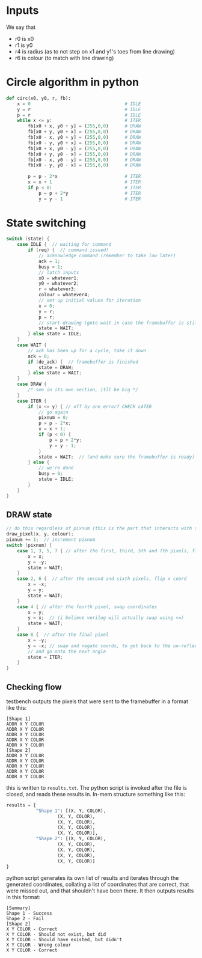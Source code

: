 # Inputs
We say that
- r0 is x0
- r1 is y0
- r4 is radius (as to not step on x1 and y1's toes from line drawing)
- r6 is colour (to match with line drawing)
# Circle algorithm in python
```python
def circ(x0, y0, r, fb):
    x = 0									# IDLE 
    y = r									# IDLE 
    p = r									# IDLE 
    while x <= y:							# ITER 
        fb[x0 + x, y0 + y] = (255,0,0)	    # DRAW
        fb[x0 + y, y0 + x] = (255,0,0)	    # DRAW
        fb[x0 - x, y0 + y] = (255,0,0)    	# DRAW
        fb[x0 - y, y0 + x] = (255,0,0)    	# DRAW
        fb[x0 + x, y0 - y] = (255,0,0)    	# DRAW
        fb[x0 + y, y0 - x] = (255,0,0)    	# DRAW
        fb[x0 - x, y0 - y] = (255,0,0)    	# DRAW
        fb[x0 - y, y0 - x] = (255,0,0)    	# DRAW
            
        p = p - 2*x					    	# ITER
        x = x + 1					    	# ITER
        if p < 0:					    	# ITER
            p = p + 2*y			        	# ITER
            y = y - 1			        	# ITER
```
# State switching
```c
switch (state) {
	case IDLE {  // waiting for command
		if (req) {  // command issued!
			// acknowledge command (remember to take low later)
			ack = 1;
			busy = 1;
			// latch inputs
			x0 = whatever1;
			y0 = whatever2;
			r = whatever3;
			colour = whatever4;
			// set up initial values for iteration
			x = 0;
			y = r;
			p = r;
			// start drawing (goto wait in case the framebuffer is still working)
			state = WAIT;
		} else state = IDLE;
	}
	case WAIT {
		// ack has been up for a cycle, take it down
		ack = 0;
		if (de_ack) {  // framebuffer is finished
			state = DRAW;
		} else state = WAIT;
	}
	case DRAW {
		/* see in its own section, itll be big */
	}
	case ITER {
		if (x <= y) { // off by one error? CHECK LATER
			// go again
			pixnum = 0;
			p = p - 2*x;
			x = x + 1;
			if (p < 0) {
				p = p + 2*y;
				y = y - 1;
			}
			state = WAIT;  // (and make sure the framebuffer is ready)
		} else {
			// we're done
			busy = 0;
			state = IDLE;
		}
	}
}
```

## DRAW state
```c
// do this regardless of pixnum (this is the part that interacts with the framebuffer)
draw_pixel(x, y, colour);
pixnum += 1;  // increment pixnum
switch (pixnum) {
	case 1, 3, 5, 7 { // after the first, third, 5th and 7th pixels, flip y coord
		x = x;
		y = -y; 
		state = WAIT;
	}
	case 2, 6 {  // after the second and sixth pixels, flip x coord
		x = -x;
		y = y;
		state = WAIT;
	}
	case 4 { // after the fourth pixel, swap coordinates
		x = y;
		y = x;  // (i believe verilog will actually swap using <=)
		state = WAIT;
	}
	case 8 {  // after the final pixel
		x = -y;
		y = -x; // swap and negate coords, to get back to the un-reflected/flipped coord
		// and go onto the next angle
		state = ITER;
	}
}
```
## Checking flow
testbench outputs the pixels that were sent to the framebuffer in a format like this:
```
[Shape 1]
ADDR X Y COLOR
ADDR X Y COLOR
ADDR X Y COLOR
ADDR X Y COLOR
ADDR X Y COLOR
[Shape 2]
ADDR X Y COLOR
ADDR X Y COLOR
ADDR X Y COLOR
ADDR X Y COLOR
ADDR X Y COLOR
```
this is written to `results.txt`.
The python script is invoked after the file is closed, and reads these results in. In-mem structure something like this:
```python
results = {
		   "Shape 1": [(X, Y, COLOR),
				   (X, Y, COLOR),
				   (X, Y, COLOR),
				   (X, Y, COLOR),
				   (X, Y, COLOR)],
		   "Shape 2": [(X, Y, COLOR),
				   (X, Y, COLOR),
				   (X, Y, COLOR),
				   (X, Y, COLOR),
				   (X, Y, COLOR)]
}
```
python script generates its own list of results and iterates through the generated coordinates, collating a list of coordinates that are correct, that were missed out, and that shouldn't have been there.
It then outputs results in this format:
```
[Summary]
Shape 1 - Success
Shape 2 - Fail
[Shape 2]
X Y COLOR - Correct
X Y COLOR - Should not exist, but did
X Y COLOR - Should have existed, but didn't
X Y COLOR - Wrong colour
X Y COLOR - Correct
```
